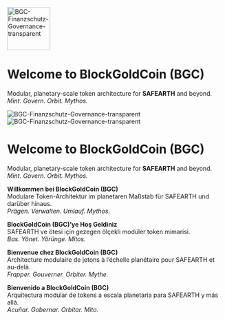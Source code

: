 </head>
<body>
  <div class="welcome-block">
   <img width="100" height="100" alt="BGC-Finanzschutz-Governance-transparent" src="https://github.com/user-attachments/assets/c6d1e0c1-cc87-430d-8dfc-0910a64068f8" />
    <div class="welcome-text">
      <h1>Welcome to <strong>BlockGoldCoin (BGC)</strong></h1>
      <p>
        Modular, planetary-scale token architecture for <strong>SAFEARTH</strong> and beyond.<br />
        <em>Mint. Govern. Orbit. Mythos.</em>
      </p>
    </div>
  </div>
</body>
</html>

<div class="welcome-block">
  <img src="https://github.com/user-attachments/assets/2bdd97f8-3985-4e1a-8236-a400c40a35b8" alt="BGC-Finanzschutz-Governance-transparent" />
  <img src="https://github.com/user-attachments/assets/c6d1e0c1-cc87-430d-8dfc-0910a64068f8" alt="BGC-Finanzschutz-Governance-transparent" />
  <div class="welcome-text">
    <h1>Welcome to <strong>BlockGoldCoin (BGC)</strong></h1>
    <p>
      Modular, planetary-scale token architecture for <strong>SAFEARTH</strong> and beyond.<br />
      <em>Mint. Govern. Orbit. Mythos.</em>
    </p>
    <p>
      <strong>Willkommen bei BlockGoldCoin (BGC)</strong><br />
      Modulare Token-Architektur im planetaren Maßstab für SAFEARTH und darüber hinaus.<br />
      <em>Prägen. Verwalten. Umlauf. Mythos.</em>
    </p>
    <p>
      <strong>BlockGoldCoin (BGC)’ye Hoş Geldiniz</strong><br />
      SAFEARTH ve ötesi için gezegen ölçekli modüler token mimarisi.<br />
      <em>Bas. Yönet. Yörünge. Mitos.</em>
    </p>
    <p>
      <strong>Bienvenue chez BlockGoldCoin (BGC)</strong><br />
      Architecture modulaire de jetons à l’échelle planétaire pour SAFEARTH et au-delà.<br />
      <em>Frapper. Gouverner. Orbiter. Mythe.</em>
    </p>
    <p>
      <strong>Bienvenido a BlockGoldCoin (BGC)</strong><br />
      Arquitectura modular de tokens a escala planetaria para SAFEARTH y más allá.<br />
      <em>Acuñar. Gobernar. Orbitar. Mito.</em>
    </p>
  </div>
</div>



<!--
**BlockGoldCoin/BlockGoldCoin** is a ✨ _special_ ✨ repository because its `README.md` (this file) appears on your GitHub profile.

Here are some ideas to get you started:

- 🔭 I’m currently working on ...
- 🌱 I’m currently learning ...
- 👯 I’m looking to collaborate on ...
- 🤔 I’m looking for help with ...
- 💬 Ask me about ...
- 📫 How to reach me: ...
- 😄 Pronouns: ...
- ⚡ Fun fact: ...
-->
